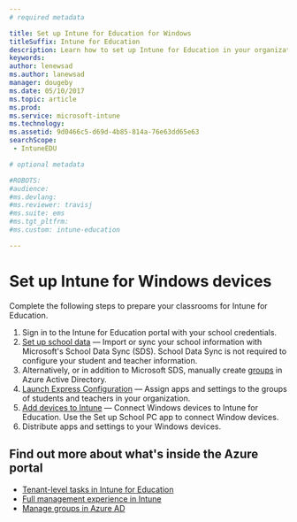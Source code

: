 ```yaml
---
# required metadata

title: Set up Intune for Education for Windows
titleSuffix: Intune for Education
description: Learn how to set up Intune for Education in your organization.
keywords:
author: lenewsad
ms.author: lanewsad
manager: dougeby
ms.date: 05/10/2017
ms.topic: article
ms.prod:
ms.service: microsoft-intune
ms.technology:
ms.assetid: 9d0466c5-d69d-4b85-814a-76e63dd65e63
searchScope:
 - IntuneEDU

# optional metadata

#ROBOTS:
#audience:
#ms.devlang:
#ms.reviewer: travisj
#ms.suite: ems
#ms.tgt_pltfrm:
#ms.custom: intune-education

---
```


# Set up Intune for Windows devices

Complete the following steps to prepare your classrooms for Intune for Education.

1. Sign in to the Intune for Education portal with your school credentials.
2. [Set up school data](what-is-school-data-sync.md) — Import or sync your school information with Microsoft's School Data Sync (SDS). School Data Sync is not required to configure your student and teacher information. 
3. Alternatively, or in addition to Microsoft SDS, manually create [groups](what-are-groups.md) in Azure Active Directory. 
4. [Launch Express Configuration](what-is-express-configuration.md) — Assign apps and settings to the groups of students and teachers in your organization. 
5. [Add devices to Intune](how-do-i-add-devices.md) — Connect Windows devices to Intune for Education. Use the Set up School PC app to connect Window devices.
6. Distribute apps and settings to your Windows devices. 

## Find out more about what's inside the Azure portal
- [Tenant-level tasks in Intune for Education](what-are-tenants.md)
- [Full management experience in Intune](https://docs.microsoft.com/intune/get-started/start-with-a-paid-subscription-to-microsoft-intune)
- [Manage groups in Azure AD](https://docs.microsoft.com/azure/active-directory/active-directory-groups-create-azure-portal)
